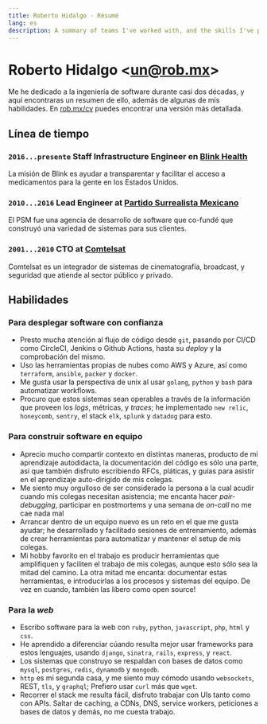 ```yaml
---
title: Roberto Hidalgo - Résumé
lang: es
description: A summary of teams I've worked with, and the skills I've picked up along the way.
---
```


# Roberto Hidalgo <[un@rob.mx](mailto:un@rob.mx)>

Me he dedicado a la ingeniería de software durante casi dos décadas, y aquí encontraras un resumen de ello, además de algunas de mis habilidades. En [rob.mx/cv](/cv) puedes encontrar una versión más detallada.

## Línea de tiempo

### `2016...presente` Staff Infrastructure Engineer en [Blink Health](https://www.blinkhealth.com)

La misión de Blink es ayudar a transparentar y facilitar el acceso a medicamentos para la gente en los Estados Unidos.

### `2010...2016` Lead Engineer at [Partido Surrealista Mexicano](http://surrealista.mx)

El PSM fue una agencia de desarrollo de software que co-fundé que construyó una variedad de sistemas para sus clientes.

### `2001...2010` CTO at [Comtelsat](http://www.comtelsat.com.mx/?lang=en)

Comtelsat es un integrador de sistemas de cinematografía, broadcast, y seguridad que atiende al sector público y privado.

## Habilidades

### Para desplegar software con confianza

- Presto mucha atención al flujo de código desde `git`, pasando por CI/CD como CircleCI, Jenkins o Github Actions, hasta su _deploy_ y la comprobación del mismo.
- Uso las herramientas propias de nubes como AWS y Azure, así como `terraform`, `ansible`, `packer` y `docker`.
- Me gusta usar la perspectiva de unix al usar `golang`, `python` y `bash` para automatizar workflows.
- Procuro que estos sistemas sean operables a través de la información que proveen los _logs_, métricas, y _traces_; he implementado `new relic`, `honeycomb`, `sentry`, el stack `elk`, `splunk` y `datadog` para esto.

### Para construir software en equipo

- Aprecio mucho compartir contexto en distintas maneras, producto de mi aprendizaje autodidacta, la documentación del código es sólo una parte, así que también disfruto escribiendo RFCs, pláticas, y guías para asistir en el aprendizaje auto-dirigido de mis colegas.
- Me siento muy orgulloso de ser considerado la persona a la cual acudir cuando mis colegas necesitan asistencia; me encanta hacer _pair-debugging_, participar en postmortems y una semana de _on-call_ no me cae nada mal
- Arrancar dentro de un equipo nuevo es un reto en el que me gusta ayudar; he desarrollado y facilitado sesiones de entrenamiento, además de crear herramientas para automatizar y mantener el setup de mis colegas.
- Mi hobby favorito en el trabajo es producir herramientas que amplifiquen y faciliten el trabajo de mis colegas, aunque esto sólo sea la mitad del camino. La otra mitad me encanta: documentar estas herramientas, e introducirlas a los procesos y sistemas del equipo. De vez en cuando, también las libero como open source!

### Para la _web_

- Escribo software para la web con `ruby`, `python`, `javascript`, `php`, `html` y `css`.
- He aprendido a diferenciar cúando resulta mejor usar frameworks para estos lenguajes, usando `django`, `sinatra`, `rails`, `express`, y `react`.
- Los sistemas que construyo se respaldan con bases de datos como `mysql`, `postgres`, `redis`, `dynamodb` y `mongodb`.
- `http` es mi segunda casa, y me siento muy cómodo usando `websockets`, REST, `tls`, y `graphql`; Prefiero usar `curl` más que `wget`.
- Recorrer el stack me resulta fácil, disfruto trabajar con UIs tanto como con APIs. Saltar de caching, a CDNs, DNS, service workers, peticiones a bases de datos y demás, no me cuesta trabajo.
